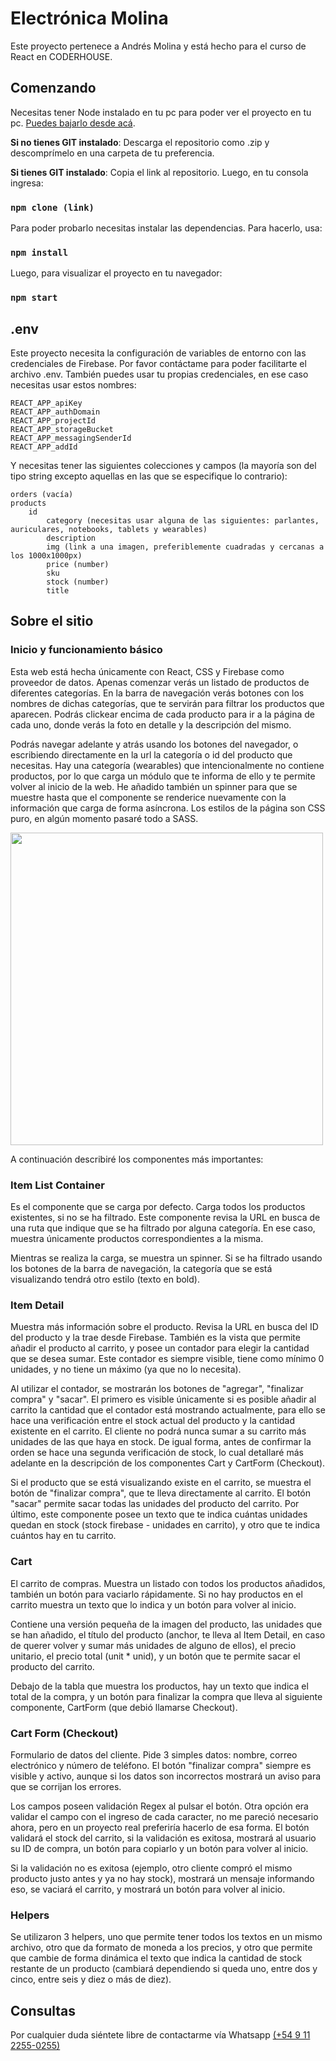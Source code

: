 # Electrónica Molina

Este proyecto pertenece a Andrés Molina y está hecho para el curso de React en CODERHOUSE.

## Comenzando
Necesitas tener Node instalado en tu pc para poder ver el proyecto en tu pc. [Puedes bajarlo desde acá](https://nodejs.org/es/download/).

**Si no tienes GIT instalado**:
Descarga el repositorio como .zip y descomprímelo en una carpeta de tu preferencia.

**Si tienes GIT instalado**:
Copia el link al repositorio. Luego, en tu consola ingresa:

### `npm clone (link)`

Para poder probarlo necesitas instalar las dependencias. Para hacerlo, usa:

### `npm install`

Luego, para visualizar el proyecto en tu navegador:

### `npm start`

## .env
Este proyecto necesita la configuración de variables de entorno con las credenciales de Firebase. Por favor contáctame para poder facilitarte el archivo .env.
También puedes usar tu propias credenciales, en ese caso necesitas usar estos nombres:

    REACT_APP_apiKey
    REACT_APP_authDomain
    REACT_APP_projectId
    REACT_APP_storageBucket
    REACT_APP_messagingSenderId
    REACT_APP_addId

Y necesitas tener las siguientes colecciones y campos (la mayoría son del tipo string excepto aquellas en las que se especifique lo contrario):

    orders (vacía)
    products
        id
            category (necesitas usar alguna de las siguientes: parlantes, auriculares, notebooks, tablets y wearables)
            description
            img (link a una imagen, preferiblemente cuadradas y cercanas a los 1000x1000px)
            price (number)
            sku
            stock (number)
            title

## Sobre el sitio

### Inicio y funcionamiento básico
Esta web está hecha únicamente con React, CSS y Firebase como proveedor de datos. 
Apenas comenzar verás un listado de productos de diferentes categorías. En la barra de navegación verás botones con los nombres de dichas categorías, que te servirán para filtrar los productos que aparecen.
Podrás clickear encima de cada producto para ir a la página de cada uno, donde verás la foto en detalle y la descripción del mismo.

Podrás navegar adelante y atrás usando los botones del navegador, o escribiendo directamente en la url la categoría o id del producto que necesitas.
Hay una categoría (wearables) que intencionalmente no contiene productos, por lo que carga un módulo que te informa de ello y te permite volver al inicio de la web.
He añadido también un spinner para que se muestre hasta que el componente se renderice nuevamente con la información que carga de forma asíncrona.
Los estilos de la página son CSS puro, en algún momento pasaré todo a SASS.

<img src='https://i.ibb.co/TTVRvZy/Animation.gif' width='500px'>

A continuación describiré los componentes más importantes:

### Item List Container
Es el componente que se carga por defecto. Carga todos los productos existentes, si no se ha filtrado.
Este componente revisa la URL en busca de una ruta que indique que se ha filtrado por alguna categoría. En ese caso, muestra únicamente productos correspondientes a la misma.

Mientras se realiza la carga, se muestra un spinner.
Si se ha filtrado usando los botones de la barra de navegación, la categoría que se está visualizando tendrá otro estilo (texto en bold).

### Item Detail
Muestra más información sobre el producto. Revisa la URL en busca del ID del producto y la trae desde Firebase.
También es la vista que permite añadir el producto al carrito, y posee un contador para elegir la cantidad que se desea sumar.
Este contador es siempre visible, tiene como mínimo 0 unidades, y no tiene un máximo (ya que no lo necesita).

Al utilizar el contador, se mostrarán los botones de "agregar", "finalizar compra" y "sacar". El primero es visible únicamente si es posible añadir al carrito la cantidad que el contador está mostrando actualmente, para ello se hace una verificación entre el stock actual del producto y la cantidad existente en el carrito. El cliente no podrá nunca sumar a su carrito más unidades de las que haya en stock. De igual forma, antes de confirmar la orden se hace una segunda verificación de stock, lo cual detallaré más adelante en la descripción de los componentes Cart y CartForm (Checkout).

Si el producto que se está visualizando existe en el carrito, se muestra el botón de "finalizar compra", que te lleva directamente al carrito.
El botón "sacar" permite sacar todas las unidades del producto del carrito.
Por último, este componente posee un texto que te indica cuántas unidades quedan en stock (stock firebase - unidades en carrito), y otro que te indica cuántos hay en tu carrito.

### Cart
El carrito de compras. Muestra un listado con todos los productos añadidos, también un botón para vaciarlo rápidamente.
Si no hay productos en el carrito muestra un texto que lo indica y un botón para volver al inicio.

Contiene una versión pequeña de la imagen del producto, las unidades que se han añadido, el título del producto (anchor, te lleva al Item Detail, en caso de querer volver y sumar más unidades de alguno de ellos), el precio unitario, el precio total (unit * unid), y un botón que te permite sacar el producto del carrito.

Debajo de la tabla que muestra los productos, hay un texto que indica el total de la compra, y un botón para finalizar la compra que lleva al siguiente componente, CartForm (que debió llamarse Checkout).

### Cart Form (Checkout)
Formulario de datos del cliente. Pide 3 simples datos: nombre, correo electrónico y número de teléfono.
El botón "finalizar compra" siempre es visible y activo, aunque si los datos son incorrectos mostrará un aviso para que se corrijan los errores.

Los campos poseen validación Regex al pulsar el botón. Otra opción era validar el campo con el ingreso de cada caracter, no me pareció necesario ahora, pero en un proyecto real preferiría hacerlo de esa forma.
El botón validará el stock del carrito, si la validación es exitosa, mostrará al usuario su ID de compra, un botón para copiarlo y un botón para volver al inicio. 

Si la validación no es exitosa (ejemplo, otro cliente compró el mismo producto justo antes y ya no hay stock), mostrará un mensaje informando eso, se vaciará el carrito, y mostrará un botón para volver al inicio.

### Helpers
Se utilizaron 3 helpers, uno que permite tener todos los textos en un mismo archivo, otro que da formato de moneda a los precios, y otro que permite que cambie de forma dinámica el texto que indica la cantidad de stock restante de un producto (cambiará dependiendo si queda uno, entre dos y cinco, entre seis y diez o más de diez).

## Consultas
Por cualquier duda siéntete libre de contactarme  vía Whatsapp [(+54 9 11 2255-0255)](https://api.whatsapp.com/send?phone=541122550255&text=%C2%A1Hola%21)
